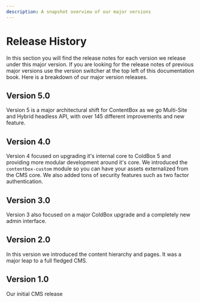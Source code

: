 ```yaml
---
description: A snapshot overview of our major versions
---
```


# Release History

In this section you will find the release notes for each version we release under this major version.  If you are looking for the release notes of previous major versions use the version switcher at the top left of this documentation book.  Here is a breakdown of our major version releases.

## Version 5.0

Version 5 is a major architectural shift for ContentBox as we go Multi-Site and Hybrid headless API, with over 145 different improvements and new feature.

## Version 4.0

Version 4 focused on upgrading it's internal core to ColdBox 5 and providing more modular development around it's core.  We introduced the `contentbox-custom` module so you can have your assets externalized from the CMS core.  We also added tons of security features such as two factor authentication.

## Version 3.0

Version 3 also focused on a major ColdBox upgrade and a completely new admin interface.

## Version 2.0

In this version we introduced the content hierarchy and pages. It was a major leap to a full fledged CMS.

## Version 1.0

Our initial CMS release

